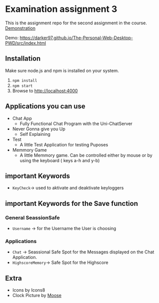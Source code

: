 # Examination assignment 3

This is the assignment repo for the second assignment in the course.
[Demonstration](https://youtu.be/ezUuIo55hF0)

Demo:
https://darker97.github.io/The-Personal-Web-Desktop-PWD/src/index.html

## Installation

Make sure node.js and npm is installed on your system.

1. `npm install`
2. `npm start`
3. Browse to [http://localhost:4000](http://localhost:4000)

## Applications you can use

- Chat App
  - Fully Functional Chat Program with the Uni-ChatServer
- Never Gonna give you Up
  - Self Explaining
- Test
  - A little Test Application for testing Puposes
- Memmory Game
  - A little Memmory game. Can be controlled either by mouse or by using the keyboard ( keys a-h and y-b)

## important Keywords

- `KeyCheck`-> used to aktivate and deaktivate keyloggers

## important Keywords for the Save function

### General SeassionSafe

- `Username`
    -> for the Username the User is choosing

### Applications

- `Chat` -> Seassional Safe Spot for the Messages displayed on the Chat Application.
- `HighscoreMemory`-> Safe Spot for the Highscore

## Extra

- Icons by Icons8
- Clock Picture by [Moose]("https://photos.icons8.com/photos/lets-have-some-fresh-coffee--5b43c1548b6588000165bd30")
